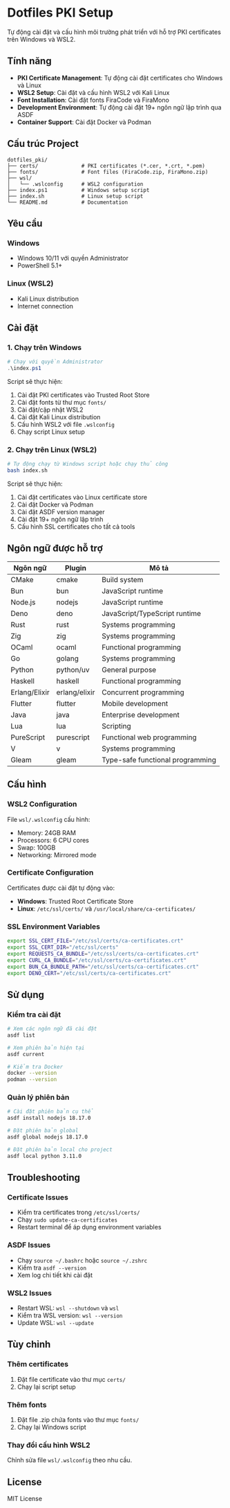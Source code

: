 # Dotfiles PKI Setup

Tự động cài đặt và cấu hình môi trường phát triển với hỗ trợ PKI certificates trên Windows và WSL2.

## Tính năng

- **PKI Certificate Management**: Tự động cài đặt certificates cho Windows và Linux
- **WSL2 Setup**: Cài đặt và cấu hình WSL2 với Kali Linux
- **Font Installation**: Cài đặt fonts FiraCode và FiraMono
- **Development Environment**: Tự động cài đặt 19+ ngôn ngữ lập trình qua ASDF
- **Container Support**: Cài đặt Docker và Podman

## Cấu trúc Project

```
dotfiles_pki/
├── certs/              # PKI certificates (*.cer, *.crt, *.pem)
├── fonts/              # Font files (FiraCode.zip, FiraMono.zip)
├── wsl/
│   └── .wslconfig      # WSL2 configuration
├── index.ps1           # Windows setup script
├── index.sh            # Linux setup script
└── README.md           # Documentation
```

## Yêu cầu

### Windows
- Windows 10/11 với quyền Administrator
- PowerShell 5.1+

### Linux (WSL2)
- Kali Linux distribution
- Internet connection

## Cài đặt

### 1. Chạy trên Windows

```powershell
# Chạy với quyền Administrator
.\index.ps1
```

Script sẽ thực hiện:
1. Cài đặt PKI certificates vào Trusted Root Store
2. Cài đặt fonts từ thư mục `fonts/`
3. Cài đặt/cập nhật WSL2
4. Cài đặt Kali Linux distribution
5. Cấu hình WSL2 với file `.wslconfig`
6. Chạy script Linux setup

### 2. Chạy trên Linux (WSL2)

```bash
# Tự động chạy từ Windows script hoặc chạy thủ công
bash index.sh
```

Script sẽ thực hiện:
1. Cài đặt certificates vào Linux certificate store
2. Cài đặt Docker và Podman
3. Cài đặt ASDF version manager
4. Cài đặt 19+ ngôn ngữ lập trình
5. Cấu hình SSL certificates cho tất cả tools

## Ngôn ngữ được hỗ trợ

| Ngôn ngữ | Plugin | Mô tả |
|----------|--------|-------|
| CMake | cmake | Build system |
| Bun | bun | JavaScript runtime |
| Node.js | nodejs | JavaScript runtime |
| Deno | deno | JavaScript/TypeScript runtime |
| Rust | rust | Systems programming |
| Zig | zig | Systems programming |
| OCaml | ocaml | Functional programming |
| Go | golang | Systems programming |
| Python | python/uv | General purpose |
| Haskell | haskell | Functional programming |
| Erlang/Elixir | erlang/elixir | Concurrent programming |
| Flutter | flutter | Mobile development |
| Java | java | Enterprise development |
| Lua | lua | Scripting |
| PureScript | purescript | Functional web programming |
| V | v | Systems programming |
| Gleam | gleam | Type-safe functional programming |

## Cấu hình

### WSL2 Configuration
File `wsl/.wslconfig` cấu hình:
- Memory: 24GB RAM
- Processors: 6 CPU cores  
- Swap: 100GB
- Networking: Mirrored mode

### Certificate Configuration
Certificates được cài đặt tự động vào:
- **Windows**: Trusted Root Certificate Store
- **Linux**: `/etc/ssl/certs/` và `/usr/local/share/ca-certificates/`

### SSL Environment Variables
```bash
export SSL_CERT_FILE="/etc/ssl/certs/ca-certificates.crt"
export SSL_CERT_DIR="/etc/ssl/certs"
export REQUESTS_CA_BUNDLE="/etc/ssl/certs/ca-certificates.crt"
export CURL_CA_BUNDLE="/etc/ssl/certs/ca-certificates.crt"
export BUN_CA_BUNDLE_PATH="/etc/ssl/certs/ca-certificates.crt"
export DENO_CERT="/etc/ssl/certs/ca-certificates.crt"
```

## Sử dụng

### Kiểm tra cài đặt
```bash
# Xem các ngôn ngữ đã cài đặt
asdf list

# Xem phiên bản hiện tại
asdf current

# Kiểm tra Docker
docker --version
podman --version
```

### Quản lý phiên bản
```bash
# Cài đặt phiên bản cụ thể
asdf install nodejs 18.17.0

# Đặt phiên bản global
asdf global nodejs 18.17.0

# Đặt phiên bản local cho project
asdf local python 3.11.0
```

## Troubleshooting

### Certificate Issues
- Kiểm tra certificates trong `/etc/ssl/certs/`
- Chạy `sudo update-ca-certificates`
- Restart terminal để áp dụng environment variables

### ASDF Issues
- Chạy `source ~/.bashrc` hoặc `source ~/.zshrc`
- Kiểm tra `asdf --version`
- Xem log chi tiết khi cài đặt

### WSL2 Issues
- Restart WSL: `wsl --shutdown` và `wsl`
- Kiểm tra WSL version: `wsl --version`
- Update WSL: `wsl --update`

## Tùy chỉnh

### Thêm certificates
1. Đặt file certificate vào thư mục `certs/`
2. Chạy lại script setup

### Thêm fonts
1. Đặt file .zip chứa fonts vào thư mục `fonts/`
2. Chạy lại Windows script

### Thay đổi cấu hình WSL2
Chỉnh sửa file `wsl/.wslconfig` theo nhu cầu.

## License

MIT License